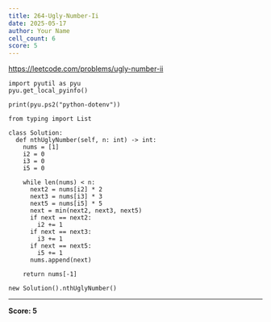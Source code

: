 ```yaml
---
title: 264-Ugly-Number-Ii
date: 2025-05-17
author: Your Name
cell_count: 6
score: 5
---
```


https://leetcode.com/problems/ugly-number-ii


```
import pyutil as pyu
pyu.get_local_pyinfo()
```


```
print(pyu.ps2("python-dotenv"))
```


```
from typing import List
```


```
class Solution:
  def nthUglyNumber(self, n: int) -> int:
    nums = [1]
    i2 = 0
    i3 = 0
    i5 = 0

    while len(nums) < n:
      next2 = nums[i2] * 2
      next3 = nums[i3] * 3
      next5 = nums[i5] * 5
      next = min(next2, next3, next5)
      if next == next2:
        i2 += 1
      if next == next3:
        i3 += 1
      if next == next5:
        i5 += 1
      nums.append(next)

    return nums[-1]
```


```
new Solution().nthUglyNumber()
```


---
**Score: 5**